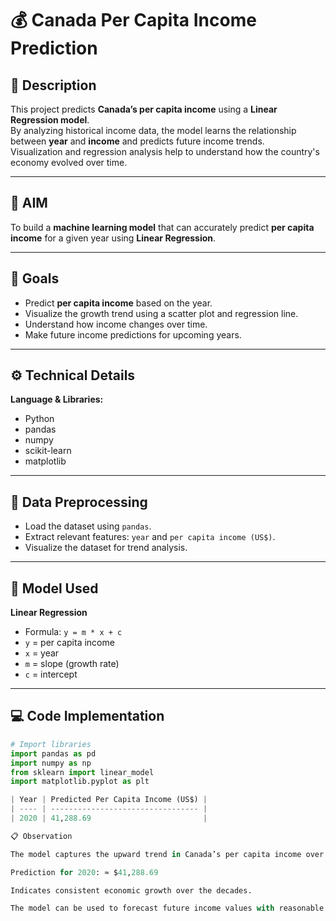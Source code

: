 # 💰 Canada Per Capita Income Prediction

## 🧠 Description
This project predicts **Canada’s per capita income** using a **Linear Regression model**.  
By analyzing historical income data, the model learns the relationship between **year** and **income** and predicts future income trends.  
Visualization and regression analysis help to understand how the country's economy evolved over time.

---

## 🎯 AIM
To build a **machine learning model** that can accurately predict **per capita income** for a given year using **Linear Regression**.

---

## 🧩 Goals
- Predict **per capita income** based on the year.  
- Visualize the growth trend using a scatter plot and regression line.  
- Understand how income changes over time.  
- Make future income predictions for upcoming years.  

---

## ⚙️ Technical Details
**Language & Libraries:**  
- Python  
- pandas  
- numpy  
- scikit-learn  
- matplotlib  

---

## 🧾 Data Preprocessing
- Load the dataset using `pandas`.  
- Extract relevant features: `year` and `per capita income (US$)`.  
- Visualize the dataset for trend analysis.  

---

## 🧮 Model Used
**Linear Regression**  
- Formula: `y = m * x + c`  
- `y` = per capita income  
- `x` = year  
- `m` = slope (growth rate)  
- `c` = intercept  

---

## 💻 Code Implementation

```python
# Import libraries
import pandas as pd
import numpy as np
from sklearn import linear_model
import matplotlib.pyplot as plt

| Year | Predicted Per Capita Income (US$) |
| ---- | --------------------------------- |
| 2020 | 41,288.69                         |

📋 Observation

The model captures the upward trend in Canada’s per capita income over time.

Prediction for 2020: ≈ $41,288.69

Indicates consistent economic growth over the decades.

The model can be used to forecast future income values with reasonable accuracy.
